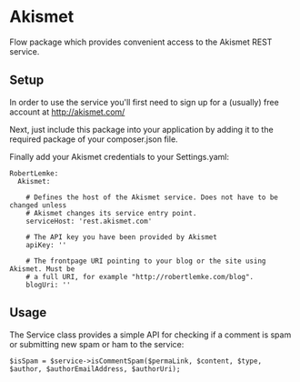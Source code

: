 Akismet
=======

Flow package which provides convenient access to the Akismet REST service.

Setup
-----

In order to use the service you'll first need to sign up for a (usually) free
account at http://akismet.com/

Next, just include this package into your application by adding it to the required
package of your composer.json file.

Finally add your Akismet credentials to your Settings.yaml:

    RobertLemke:
      Akismet:

        # Defines the host of the Akismet service. Does not have to be changed unless
        # Akismet changes its service entry point.
        serviceHost: 'rest.akismet.com'

        # The API key you have been provided by Akismet
        apiKey: ''

        # The frontpage URI pointing to your blog or the site using Akismet. Must be
        # a full URI, for example "http://robertlemke.com/blog".
        blogUri: ''

Usage
-----

The Service class provides a simple API for checking if a comment is spam or
submitting new spam or ham to the service:

    $isSpam = $service->isCommentSpam($permaLink, $content, $type, $author, $authorEmailAddress, $authorUri);
